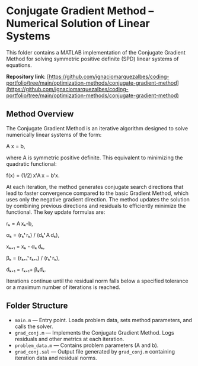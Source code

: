 # Conjugate Gradient Method – Numerical Solution of Linear Systems

This folder contains a MATLAB implementation of the Conjugate Gradient Method for solving symmetric positive definite (SPD) linear systems of equations.

**Repository link**: [https://github.com/ignaciomarquezalbes/coding-portfolio/tree/main/optimization-methods/conjugate-gradient-method](https://github.com/ignaciomarquezalbes/coding-portfolio/tree/main/optimization-methods/conjugate-gradient-method)

## Method Overview

The Conjugate Gradient Method is an iterative algorithm designed to solve numerically linear systems of the form:

A x = b,

where A is symmetric positive definite. This equivalent to minimizing the quadratic functional: 

f(x) = (1/2) xᵗA x − bᵗx.

At each iteration, the method generates conjugate search directions that lead to faster convergence compared to the basic Gradient Method, which uses only the negative gradient direction. The method updates the solution by combining previous directions and residuals to efficiently minimize the functional.
The key update formulas are:

rₖ = A xₖ-b,

αₖ = (rₖᵗ rₖ) / (dₖᵗ A dₖ),

xₖ₊₁ = xₖ - αₖ dₖ,

βₖ = (rₖ₊₁ᵗ rₖ₊₁) / (rₖᵗ rₖ),

dₖ₊₁ = rₖ₊₁+ βₖdₖ.

Iterations continue until the residual norm falls below a specified tolerance or a maximum number of iterations is reached.

## Folder Structure

- `main.m` — Entry point. Loads problem data, sets method parameters, and calls the solver.
- `grad_conj.m` — Implements the Conjugate Gradient Method. Logs residuals and other metrics at each iteration.
- `problem_data.m` — Contains problem parameters (A and b).
- `grad_conj.sal` — Output file generated by `grad_conj.m` containing iteration data and residual norms.

